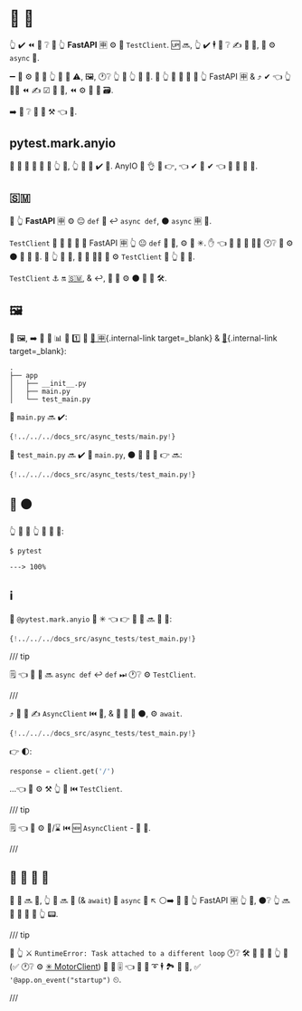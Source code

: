 # 🔁 💯

👆 ✔️ ⏪ 👀 ❔ 💯 👆 **FastAPI** 🈸 ⚙️ 🚚 `TestClient`. 🆙 🔜, 👆 ✔️ 🕴 👀 ❔ ✍ 🔁 💯, 🍵 ⚙️ `async` 🔢.

➖ 💪 ⚙️ 🔁 🔢 👆 💯 💪 ⚠, 🖼, 🕐❔ 👆 🔬 👆 💽 🔁. 🌈 👆 💚 💯 📨 📨 👆 FastAPI 🈸 &amp; ⤴️ ✔ 👈 👆 👩‍💻 ⏪ ✍ ☑ 💽 💽, ⏪ ⚙️ 🔁 💽 🗃.

➡️ 👀 ❔ 👥 💪 ⚒ 👈 👷.

## pytest.mark.anyio

🚥 👥 💚 🤙 🔁 🔢 👆 💯, 👆 💯 🔢 ✔️ 🔁. AnyIO 🚚 👌 📁 👉, 👈 ✔ 👥 ✔ 👈 💯 🔢 🤙 🔁.

## 🇸🇲

🚥 👆 **FastAPI** 🈸 ⚙️ 😐 `def` 🔢 ↩️ `async def`, ⚫️ `async` 🈸 🔘.

`TestClient` 🔨 🎱 🔘 🤙 🔁 FastAPI 🈸 👆 😐 `def` 💯 🔢, ⚙️ 🐩 ✳. ✋️ 👈 🎱 🚫 👷 🚫🔜 🕐❔ 👥 ⚙️ ⚫️ 🔘 🔁 🔢. 🏃 👆 💯 🔁, 👥 💪 🙅‍♂ 📏 ⚙️ `TestClient` 🔘 👆 💯 🔢.

`TestClient` ⚓️ 🔛 <a href="https://www.python-httpx.org" class="external-link" target="_blank">🇸🇲</a>, &amp; ↩️, 👥 💪 ⚙️ ⚫️ 🔗 💯 🛠️.

## 🖼

🙅 🖼, ➡️ 🤔 📁 📊 🎏 1️⃣ 🔬 [🦏 🈸](../tutorial/bigger-applications.md){.internal-link target=_blank} &amp; [🔬](../tutorial/testing.md){.internal-link target=_blank}:

```
.
├── app
│   ├── __init__.py
│   ├── main.py
│   └── test_main.py
```

📁 `main.py` 🔜 ✔️:

```Python
{!../../../docs_src/async_tests/main.py!}
```

📁 `test_main.py` 🔜 ✔️ 💯 `main.py`, ⚫️ 💪 👀 💖 👉 🔜:

```Python
{!../../../docs_src/async_tests/test_main.py!}
```

## 🏃 ⚫️

👆 💪 🏃 👆 💯 🐌 📨:

<div class="termy">

```console
$ pytest

---> 100%
```

</div>

## ℹ

📑 `@pytest.mark.anyio` 💬 ✳ 👈 👉 💯 🔢 🔜 🤙 🔁:

```Python hl_lines="7"
{!../../../docs_src/async_tests/test_main.py!}
```

/// tip

🗒 👈 💯 🔢 🔜 `async def` ↩️ `def` ⏭ 🕐❔ ⚙️ `TestClient`.

///

⤴️ 👥 💪 ✍ `AsyncClient` ⏮️ 📱, &amp; 📨 🔁 📨 ⚫️, ⚙️ `await`.

```Python hl_lines="9-10"
{!../../../docs_src/async_tests/test_main.py!}
```

👉 🌓:

```Python
response = client.get('/')
```

...👈 👥 ⚙️ ⚒ 👆 📨 ⏮️ `TestClient`.

/// tip

🗒 👈 👥 ⚙️ 🔁/⌛ ⏮️ 🆕 `AsyncClient` - 📨 🔁.

///

## 🎏 🔁 🔢 🤙

🔬 🔢 🔜 🔁, 👆 💪 🔜 🤙 (&amp; `await`) 🎏 `async` 🔢 ↖️ ⚪️➡️ 📨 📨 👆 FastAPI 🈸 👆 💯, ⚫️❔ 👆 🔜 🤙 👫 🙆 🙆 👆 📟.

/// tip

🚥 👆 ⚔ `RuntimeError: Task attached to a different loop` 🕐❔ 🛠️ 🔁 🔢 🤙 👆 💯 (✅ 🕐❔ ⚙️ <a href="https://stackoverflow.com/questions/41584243/runtimeerror-task-attached-to-a-different-loop" class="external-link" target="_blank">✳ MotorClient</a>) 💭 🔗 🎚 👈 💪 🎉 ➰ 🕴 🏞 🔁 🔢, ✅ `'@app.on_event("startup")` ⏲.

///
